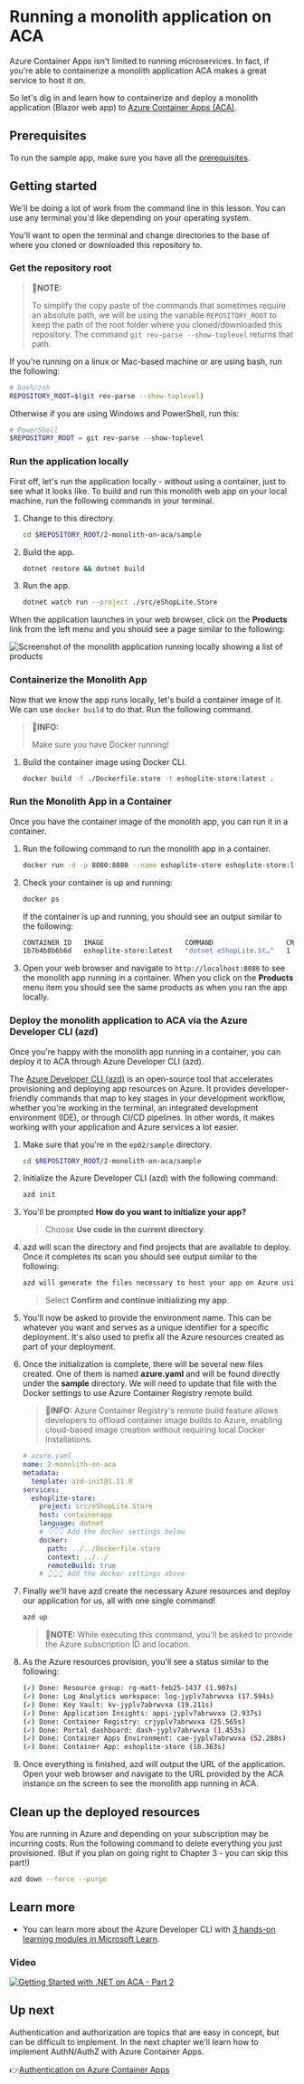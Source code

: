 # Running a monolith application on ACA

Azure Container Apps isn't limited to running microservices. In fact, if you're able to containerize a monolith application ACA makes a great service to host it on.

So let's dig in and learn how to containerize and deploy a monolith application (Blazor web app) to [Azure Container Apps (ACA)](https://learn.microsoft.com/azure/container-apps/overview).

## Prerequisites

To run the sample app, make sure you have all the [prerequisites](../README.md#prerequisites).

## Getting started

We'll be doing a lot of work from the command line in this lesson. You can use any terminal you'd like depending on your operating system.

You'll want to open the terminal and change directories to the base of where you cloned or downloaded this repository to.

### Get the repository root

> 📝**NOTE:**
> 
> To simplify the copy paste of the commands that sometimes require an absolute path, we will be using the variable `REPOSITORY_ROOT` to keep the path of the root folder where you cloned/downloaded this repository. The command `git rev-parse --show-toplevel` returns that path.

If you're running on a linux or Mac-based machine or are using bash, run the following:

```bash
# bash/zsh
REPOSITORY_ROOT=$(git rev-parse --show-toplevel)
```

Otherwise if you are using Windows and PowerShell, run this:

```powershell
# PowerShell
$REPOSITORY_ROOT = git rev-parse --show-toplevel
```

### Run the application locally

First off, let's run the application locally - without using a container, just to see what it looks like. To build and run this monolith web app on your local machine, run the following commands in your terminal.

1. Change to this directory.

    ```bash
    cd $REPOSITORY_ROOT/2-monolith-on-aca/sample
    ```

2. Build the app.

    ```bash
    dotnet restore && dotnet build
    ```

3. Run the app.

    ```bash
    dotnet watch run --project ./src/eShopLite.Store
    ```

When the application launches in your web browser, click on the **Products** link from the left menu and you should see a page similar to the following:

![Screenshot of the monolith application running locally showing a list of products](./images/local-app.png)

### Containerize the Monolith App

Now that we know the app runs locally, let's build a container image of it. We can use `docker build` to do that. Run the following command.

> 🧐**INFO:**
> 
> Make sure you have Docker running!

1. Build the container image using Docker CLI.

    ```bash
    docker build -f ./Dockerfile.store -t eshoplite-store:latest .
    ```

### Run the Monolith App in a Container

Once you have the container image of the monolith app, you can run it in a container.

1. Run the following command to run the monolith app in a container.

    ```bash
    docker run -d -p 8080:8080 --name eshoplite-store eshoplite-store:latest
    ```

1. Check your container is up and running:

    ```bash
    docker ps
    ```

   If the container is up and running, you should see an output similar to the following:

    ```bash
    CONTAINER ID   IMAGE                    COMMAND                  CREATED        STATUS          PORTS                    NAMES
    1b7b4b8b6b6d   eshoplite-store:latest   "dotnet eShopLite.St…"   1 minute ago   Up 1 minute     0.0.0.0:8080->8080/tcp   eshoplite-store
    ```

1. Open your web browser and navigate to `http://localhost:8080` to see the monolith app running in a container. When you click on the **Products** menu item you should see the same products as when you ran the app locally.

### Deploy the monolith application to ACA via the Azure Developer CLI (azd)

Once you're happy with the monolith app running in a container, you can deploy it to ACA through Azure Developer CLI (azd).

The [Azure Developer CLI (azd)](https://learn.microsoft.com/azure/developer/azure-developer-cli/overview) is an open-source tool that accelerates provisioning and deploying app resources on Azure. It provides developer-friendly commands that map to key stages in your development workflow, whether you're working in the terminal, an integrated development environment (IDE), or through CI/CD pipelines. In other words, it makes working with your application and Azure services a lot easier.

1. Make sure that you're in the `ep02/sample` directory.

    ```bash
    cd $REPOSITORY_ROOT/2-monolith-on-aca/sample
    ```

1. Initialize the Azure Developer CLI (azd) with the following command:

    ```bash
    azd init
    ```

1. You'll be prompted **How do you want to initialize your app?** 

    > Choose **Use code in the current directory**. 

1. azd will scan the directory and find projects that are available to deploy. Once it completes its scan you should see output similar to the following:

    ```bash
    azd will generate the files necessary to host your app on Azure using Azure Container Apps.
    ```

    > Select **Confirm and continue initializing my app**.

1. You'll now be asked to provide the environment name. This can be whatever you want and serves as a unique identifier for a specific deployment. It's also used to prefix all the Azure resources created as part of your deployment.

1. Once the initialization is complete, there will be several new files created. One of them is named **azure.yaml** and will be found directly under the **sample** directory. We will need to update that file with the Docker settings to use Azure Container Registry remote build.

    > 🧐**INFO:**
    > Azure Container Registry's remote build feature allows developers to offload container image builds to Azure, enabling cloud-based image creation without requiring local Docker installations. 

    ```yaml
    # azure.yaml
    name: 2-monolith-on-aca
    metadata:
      template: azd-init@1.11.0
    services:
      eshoplite-store:
        project: src/eShopLite.Store
        host: containerapp
        language: dotnet
        # 👇👇👇 Add the docker settings below
        docker:
          path: ../../Dockerfile.store
          context: ../../
          remoteBuild: true
        # 👆👆👆 Add the docker settings above
    ```

1. Finally we'll have azd create the necessary Azure resources and deploy our application for us, all with one single command!

    ```bash
    azd up
    ```

   > 📝**NOTE:**
   > While executing this command, you'll be asked to provide the Azure subscription ID and location.

1. As the Azure resources provision, you'll see a status similar to the following:

    ```bash
    (✓) Done: Resource group: rg-matt-feb25-1437 (1.907s)
    (✓) Done: Log Analytics workspace: log-jyplv7abrwvxa (17.594s)
    (✓) Done: Key Vault: kv-jyplv7abrwvxa (19.211s)
    (✓) Done: Application Insights: appi-jyplv7abrwvxa (2.937s)
    (✓) Done: Container Registry: crjyplv7abrwvxa (25.565s)
    (✓) Done: Portal dashboard: dash-jyplv7abrwvxa (1.453s)
    (✓) Done: Container Apps Environment: cae-jyplv7abrwvxa (52.288s)
    (✓) Done: Container App: eshoplite-store (18.363s)
    ```

1. Once everything is finished, azd will output the URL of the application. Open your web browser and navigate to the URL provided by the ACA instance on the screen to see the monolith app running in ACA.

## Clean up the deployed resources

You are running in Azure and depending on your subscription may be incurring costs. Run the following command to delete everything you just provisioned. (But if you plan on going right to Chapter 3 - you can skip this part!)

```bash
azd down --force --purge
```

## Learn more

- You can learn more about the Azure Developer CLI with [3 hands-on learning modules in Microsoft Learn](https://learn.microsoft.com/training/paths/azure-developer-cli/).

### Video

[![Getting Started with .NET on ACA - Part 2](images/ep2_thumb_yt_small.jpg)](https://www.youtube.com/watch?v=dUjD82wYdzQ&list=PLI7iePan8aH6jQxDupYUvgQsP3G7WGM0b&index=2)

## Up next

Authentication and authorization are topics that are easy in concept, but can be difficult to implement. In the next chapter we'll learn how to implement AuthN/AuthZ with Azure Container Apps.

👉[Authentication on Azure Container Apps](../3-authentication/README.md)

